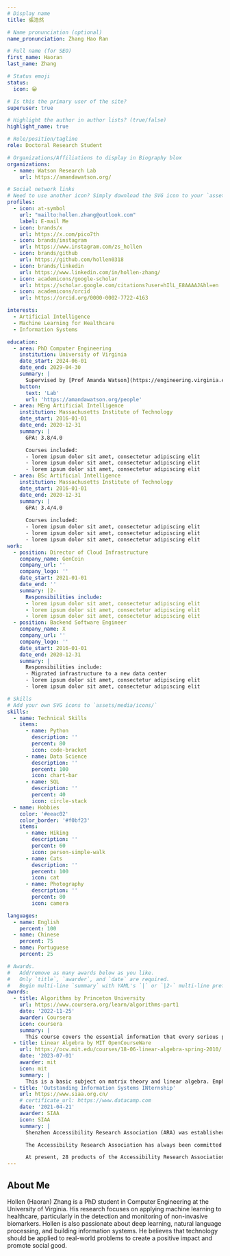 ```yaml
---
# Display name
title: 張浩然

# Name pronunciation (optional)
name_pronunciation: Zhang Hao Ran

# Full name (for SEO)
first_name: Haoran
last_name: Zhang

# Status emoji
status:
  icon: 😁

# Is this the primary user of the site?
superuser: true

# Highlight the author in author lists? (true/false)
highlight_name: true

# Role/position/tagline
role: Doctoral Research Student

# Organizations/Affiliations to display in Biography blox
organizations:
  - name: Watson Research Lab
    url: https://amandawatson.org/

# Social network links
# Need to use another icon? Simply download the SVG icon to your `assets/media/icons/` folder.
profiles:
  - icon: at-symbol
    url: "mailto:hollen.zhang@outlook.com"
    label: E-mail Me
  - icon: brands/x
    url: https://x.com/pico7th
  - icon: brands/instagram
    url: https://www.instagram.com/zs_hollen
  - icon: brands/github
    url: https://github.com/hollen0318
  - icon: brands/linkedin
    url: https://www.linkedin.com/in/hollen-zhang/
  - icon: academicons/google-scholar
    url: https://scholar.google.com/citations?user=hIlL_E8AAAAJ&hl=en
  - icon: academicons/orcid
    url: https://orcid.org/0000-0002-7722-4163

interests:
  - Artificial Intelligence
  - Machine Learning for Healthcare
  - Information Systems

education:
  - area: PhD Computer Engineering
    institution: University of Virginia
    date_start: 2024-06-01
    date_end: 2029-04-30
    summary: |
      Supervised by [Prof Amanda Watson](https://engineering.virginia.edu/faculty/amanda-watson).
    button:
      text: 'Lab'
      url: 'https://amandawatson.org/people'
  - area: MEng Artificial Intelligence
    institution: Massachusetts Institute of Technology
    date_start: 2016-01-01
    date_end: 2020-12-31
    summary: |
      GPA: 3.8/4.0

      Courses included:
      - lorem ipsum dolor sit amet, consectetur adipiscing elit
      - lorem ipsum dolor sit amet, consectetur adipiscing elit
      - lorem ipsum dolor sit amet, consectetur adipiscing elit
  - area: BSc Artificial Intelligence
    institution: Massachusetts Institute of Technology
    date_start: 2016-01-01
    date_end: 2020-12-31
    summary: |
      GPA: 3.4/4.0
      
      Courses included:
      - lorem ipsum dolor sit amet, consectetur adipiscing elit
      - lorem ipsum dolor sit amet, consectetur adipiscing elit
      - lorem ipsum dolor sit amet, consectetur adipiscing elit
work:
  - position: Director of Cloud Infrastructure
    company_name: GenCoin
    company_url: ''
    company_logo: ''
    date_start: 2021-01-01
    date_end: ''
    summary: |2-
      Responsibilities include:
      - lorem ipsum dolor sit amet, consectetur adipiscing elit
      - lorem ipsum dolor sit amet, consectetur adipiscing elit
      - lorem ipsum dolor sit amet, consectetur adipiscing elit
  - position: Backend Software Engineer
    company_name: X
    company_url: ''
    company_logo: ''
    date_start: 2016-01-01
    date_end: 2020-12-31
    summary: |
      Responsibilities include:
      - Migrated infrastructure to a new data center
      - lorem ipsum dolor sit amet, consectetur adipiscing elit
      - lorem ipsum dolor sit amet, consectetur adipiscing elit

# Skills
# Add your own SVG icons to `assets/media/icons/`
skills:
  - name: Technical Skills
    items:
      - name: Python
        description: ''
        percent: 80
        icon: code-bracket
      - name: Data Science
        description: ''
        percent: 100
        icon: chart-bar
      - name: SQL
        description: ''
        percent: 40
        icon: circle-stack
  - name: Hobbies
    color: '#eeac02'
    color_border: '#f0bf23'
    items:
      - name: Hiking
        description: ''
        percent: 60
        icon: person-simple-walk
      - name: Cats
        description: ''
        percent: 100
        icon: cat
      - name: Photography
        description: ''
        percent: 80
        icon: camera

languages:
  - name: English
    percent: 100
  - name: Chinese
    percent: 75
  - name: Portuguese
    percent: 25

# Awards.
#   Add/remove as many awards below as you like.
#   Only `title`, `awarder`, and `date` are required.
#   Begin multi-line `summary` with YAML's `|` or `|2-` multi-line prefix and indent 2 spaces below.
awards:
  - title: Algorithms by Princeton University
    url: https://www.coursera.org/learn/algorithms-part1
    date: '2022-11-25'
    awarder: Coursera
    icon: coursera
    summary: |
      This course covers the essential information that every serious programmer needs to know about algorithms and data structures, with emphasis on applications and scientific performance analysis of Java implementations. Part I covers elementary data structures, sorting, and searching algorithms. Part II focuses on graph- and string-processing algorithms..
  - title: Linear Algebra by MIT OpenCourseWare
    url: https://ocw.mit.edu/courses/18-06-linear-algebra-spring-2010/
    date: '2023-07-01'
    awarder: mit
    icon: mit
    summary: |
      This is a basic subject on matrix theory and linear algebra. Emphasis is given to topics that will be useful in other disciplines, including systems of equations, vector spaces, determinants, eigenvalues, similarity, and positive definite matrices.
  - title: 'Outstanding Information Systems INternship'
    url: https://www.siaa.org.cn/
    # certificate_url: https://www.datacamp.com
    date: '2021-04-21'
    awarder: SIAA
    icon: SIAA
    summary: |
      Shenzhen Accessibility Research Association (ARA) was established in 2005. It is one of the earliest professional organizations in China that focuses on accessibility and a 5A social organization in Shenzhen.

      The Accessibility Research Association has always been committed to promoting the development of accessibility in China. It has participated in the drafting of many national standards in the field of accessibility. It has made more people understand and participate in accessibility by holding industry summits, compiling industry white papers and achievement collections, producing professional books and popular science videos, carrying out accessibility advocacy activities, promoting accessibility legislation and Internet product accessibility optimization.

      At present, 28 products of the Accessibility Research Association have passed the MIIT's aging-friendly and accessibility level assessment.
---
```


## About Me

Hollen (Haoran) Zhang is a PhD student in Computer Engineering at the University of Virginia. His research focuses on applying machine learning to healthcare, particularly in the detection and monitoring of non-invasive biomarkers. Hollen is also passionate about deep learning, natural language processing, and building information systems. He believes that technology should be applied to real-world problems to create a positive impact and promote social good.